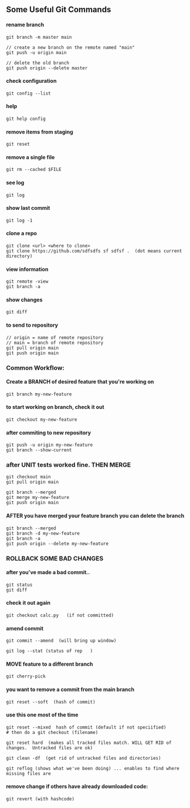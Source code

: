 ## Some Useful Git Commands

#### rename branch
	git branch -m master main
	
	// create a new branch on the remote named "main"
	git push -u origin main
	
	// delete the old branch
	git push origin --delete master
	
#### check configuration
	git config --list
#### help 
	git help config 

#### remove items from staging
	git reset
	
#### remove a single file
	git rm --cached $FILE
	
#### see log
	git log

#### show last commit
	git log -1

#### clone a repo

	git clone <url> <where to clone>
	git clone https://github.com/sdfsdfs sf sdfsf .  (dot means current directory)

#### view information
	git remote -view
	git branch -a

#### show changes
	git diff

#### to send to repository
	// origin = name of remote repository
	// main = branch of remote repository
	git pull origin main
	git push origin main

### Common Workflow:

    
#### Create a BRANCH  of desired feature that you're working on
	git branch my-new-feature
#### to start working on branch, check it out
	git checkout my-new-feature
#### after commiting to new repository
	git push -u origin my-new-feature
	git branch --show-current
	
### after UNIT tests worked fine. THEN MERGE

	git checkout main
	git pull origin main

	git branch --merged
	git merge my-new-feature
	git push origin main

#### AFTER you have merged your feature branch you can delete the branch

	git branch --merged
	git branch -d my-new-feature
	git branch -a 
	git push origin --delete my-new-feature

### ROLLBACK SOME BAD CHANGES
####  after you've made a bad commit..
	git status
	git diff

#### check it out again
	git checkout calc.py   (if not committed)

#### amend commit
	git commit --amend  (will bring up window)

	git log --stat (status of rep	)

#### MOVE feature to a different branch
	git cherry-pick

#### you want to remove a commit from the main branch
	git reset --soft  (hash of commit)
#### use this one most of the time
	git reset --mixed  hash of commit (default if not speciified)
	# then do a git checkout (filename)

	git reset hard  (makes all tracked files match. WILL GET RID of changes.  Untracked files are ok)

	git clean -df  (get rid of untracked files and directories)

	git reflog (shows what we've been doing) ... enables to find where missing files are

#### remove change if others have already downloaded code:
	git revert (with hashcode)






